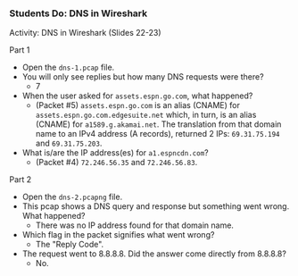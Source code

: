### Students Do: DNS in Wireshark

Activity: DNS in Wireshark (Slides 22-23)

Part 1

- Open the `dns-1.pcap` file.
- You will only see replies but how many DNS requests were there?
  - 7
- When the user asked for `assets.espn.go.com`, what happened?
  - (Packet #5) `assets.espn.go.com` is an alias (CNAME) for `assets.espn.go.com.edgesuite.net` which, in turn, is an alias (CNAME) for `a1589.g.akamai.net`. The translation from that domain name to an IPv4 address (A records), returned 2 IPs: `69.31.75.194` and `69.31.75.203`.
- What is/are the IP address(es) for `a1.espncdn.com`?
  - (Packet #4) `72.246.56.35` and `72.246.56.83`.

Part 2

- Open the `dns-2.pcapng` file.
- This pcap shows a DNS query and response but something went wrong. What happened?
  - There was no IP address found for that domain name.
- Which flag in the packet signifies what went wrong?
  - The "Reply Code".
- The request went to 8.8.8.8. Did the answer come directly from 8.8.8.8?
  - No. 
